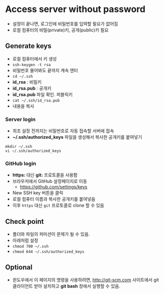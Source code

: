 # Access server without password
* 설정이 끝나면, 로그인에 비밀번호를 입력할 필요가 없어짐
* 로컬 컴퓨터의 비밀(private)키, 공개(public)키 필요

## Generate keys
* 로컬 컴퓨터에서 키 생성
* `ssh-keygen -t rsa`
* 비밀번호 물어봐도 끝까지 계속 엔터
* `cd ~/.ssh`
* **id_rsa** : 비밀키
* **id_rsa.pub** : 공개키
* **id_rsa.pub** 파일 확인. 퍼블릭키
* `cat ~/.ssh/id_rsa.pub`
* 내용을 복사

### Server login
* 최초 설정 전까지는 비밀번호로 자동 접속할 서버에 접속
* **~/.ssh/authorized_keys** 파일을 생성해서 복사한 공개키를 붙여넣기
```
mkdir ~/.ssh
vi ~/.ssh/authorized_keys
```

### GitHub login
* **https:** 대신 **git:** 프로토콜을 사용함
* 브라우저에서 GitHub 설정페이지로 이동
  * https://github.com/settings/keys
* New SSH key 버튼을 클릭
* 로컬 컴퓨터 이름과 복사한 공개키를 붙여넣음
* 이후 `https` 대신 `git` 프로토콜로 clone 할 수 있음

## Check point
* 폴더와 파일의 퍼미션이 문제가 될 수 있음.
* 아래처럼 설정
* `chmod 700 ~/.ssh`
* `chmod 644 ~/.ssh/authorized_keys`

## Optional
* 윈도우에서 이 페이지의 명령을 사용하려면, http://git-scm.com 사이트에서 git 클라이언트 받아 설치하고 **git bash** 창에서 실행할 수 있음.

